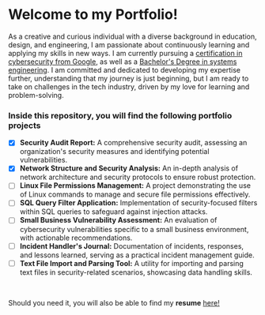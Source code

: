 # Welcome to my Portfolio!

As a creative and curious individual with a diverse background in education, design, and engineering, I am passionate about continuously learning and applying my skills in new ways.
I am currently pursuing a [certification in cybersecurity from Google](https://www.coursera.org/professional-certificates/google-cybersecurity), as well as a [Bachelor's Degree in systems engineering](https://drive.google.com/file/d/1gxTe8g2g7xJuvrRN5Rb4U7VxzWPTiLDP/view?usp=sharing). I am committed and dedicated to developing my expertise further, understanding that my journey is just beginning, but I am ready to take on challenges in the tech industry, driven by my love for learning and problem-solving.

### Inside this repository, you will find the following portfolio projects
- [x] **Security Audit Report:** A comprehensive security audit, assessing an organization's security measures and identifying potential vulnerabilities.<br>
- [x] **Network Structure and Security Analysis:** An in-depth analysis of network architecture and security protocols to ensure robust protection.<br>
- [ ] **Linux File Permissions Management:** A project demonstrating the use of Linux commands to manage and secure file permissions effectively.<br>
- [ ] **SQL Query Filter Application:** Implementation of security-focused filters within SQL queries to safeguard against injection attacks.<br>
- [ ] **Small Business Vulnerability Assessment:** An evaluation of cybersecurity vulnerabilities specific to a small business environment, with actionable recommendations.<br>
- [ ] **Incident Handler's Journal:** Documentation of incidents, responses, and lessons learned, serving as a practical incident management guide.<br>
- [ ] **Text File Import and Parsing Tool:** A utility for importing and parsing text files in security-related scenarios, showcasing data handling skills.<br>

<br>

 Should you need it, you will also be able to find my **resume** [here!](https://www.canva.com/design/DAFaFYRwIIo/P_NX6JpsPr2jsOZZSFiLbA/view) 

